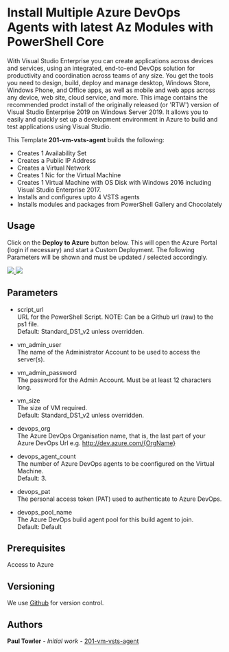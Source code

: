 # Install Multiple Azure DevOps Agents with latest Az Modules with PowerShell Core

With Visual Studio Enterprise you can create applications across devices and services, using an integrated, end-to-end DevOps solution for productivity and coordination across teams of any size. You get the tools you need to design, build, deploy and manage desktop, Windows Store, Windows Phone, and Office apps, as well as mobile and web apps across any device, web site, cloud service, and more. This image contains the recommended prodct install of the originally released (or 'RTW') version of Visual Studio Enterprise 2019 on Windows Server 2019. It allows you to easily and quickly set up a development environment in Azure to build and test applications using Visual Studio.

This Template **201-vm-vsts-agent** builds the following:
 * Creates 1 Availability Set
 * Creates a Public IP Address
 * Creates a Virtual Network
 * Creates 1 Nic for the Virtual Machine
 * Creates 1 Virtual Machine with OS Disk with Windows 2016 including Visual Studio Enterprise 2017.
 * Installs and configures upto 4 VSTS agents
 * Installs modules and packages from PowerShell Gallery and Chocolately   

## Usage

Click on the **Deploy to Azure** button below. This will open the Azure Portal (login if necessary) and start a Custom Deployment. The following Parameters will be shown and must be updated / selected accordingly. 

<a href="https://portal.azure.com/#create/Microsoft.Template/uri/https%3A%2F%2Fraw.githubusercontent.com%2FAzure%2Fazure-quickstart-templates%2Fmaster%2F201-vm-vsts-agent%2Fazuredeploy.json" target="_blank">
    <img src="http://azuredeploy.net/deploybutton.png"/>
</a>
<a href="http://armviz.io/#/?load=https%3A%2F%2Fraw.githubusercontent.com%2FAzure%2Fazure-quickstart-templates%2Fmaster%2F201-vm-vsts-agent%2Fazuredeploy.json" target="_blank">
    <img src="http://armviz.io/visualizebutton.png"/>
</a>

## Parameters

- script_url </br>
  URL for the PowerShell Script. NOTE: Can be a Github url (raw) to the ps1 file. </br>
  Default: Standard_DS1_v2 unless overridden.

- vm_admin_user </br>
  The name of the Administrator Account to be used to access the server(s).

- vm_admin_password </br>
  The password for the Admin Account. Must be at least 12 characters long.

- vm_size </br>
  The size of VM required. </br>
  Default: Standard_DS1_v2 unless overridden.

- devops_org </br>
  The Azure DevOps Organisation name, that is, the last part of your Azure DevOps Url e.g. http://dev.azure.com/{OrgName}

- devops_agent_count </br>
  The number of Azure DevOps agents to be coonfigured on the Virtual Machine. </br>
  Default: 3.

- devops_pat </br>
  The personal access token (PAT) used to authenticate to Azure DevOps.

- devops_pool_name </br>
  The Azure DevOps build agent pool for this build agent to join. </br>
  Default: Default

## Prerequisites

Access to Azure
## Versioning

We use [Github](https://github.com/) for version control.

## Authors

**Paul Towler** - *Initial work* - [201-vm-vsts-agent](https://github.com/azure-quickstart-templates/201-vm-vsts-agent)
